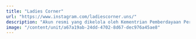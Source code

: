 ```yaml
---
title: "Ladies Corner"
url: "https://www.instagram.com/ladiescorner.uns/"
description: "Akun resmi yang dikelola oleh Kementrian Pemberdayaan Perempuan yang menyajikan informasi terkait advokasi dan pengembangan sumber daya perempuan."
image: "/content/unit/a67a19ab-24dd-4702-8d67-dec976a45ae8"
---
```

